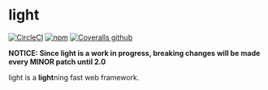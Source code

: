 # light

[![CircleCI](https://img.shields.io/circleci/project/github/ludicroushq/light.svg?label=ci%20status&style=for-the-badge)](https://circleci.com/gh/ludicroushq/light) [![npm](https://img.shields.io/npm/v/light.svg?label=npm%20version&style=for-the-badge)](https://www.npmjs.com/package/light) [![Coveralls github](https://img.shields.io/coveralls/github/ludicroushq/light.svg?label=code%20coverage&style=for-the-badge)](https://coveralls.io/github/ludicroushq/light)

**NOTICE: Since light is a work in progress, breaking changes will be made every MINOR patch until 2.0**

light is a **light**ning fast web framework.

